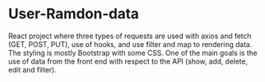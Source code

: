 # User-Ramdon-data

React project where three types of requests are used with axios and fetch (GET, POST, PUT), use of hooks, and use filter and map to rendering data. The styling is mostly Bootstrap with some CSS. One of the main goals is the use of data from the front end with respect to the API (show, add, delete, edit and filter).

